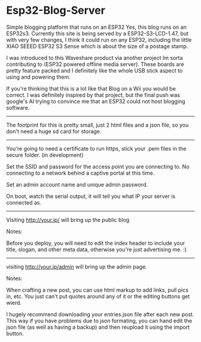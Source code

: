 # Esp32-Blog-Server
Simple blogging platform that runs on an ESP32
Yes, this blog runs on an ESP32s3. Currently this site is being served by a ESP32-S3-LCD-1.47, but with very few changes, I think it could run on any ESP32, including the little XIAO SEEED ESP32 S3 Sense which is about the size of a postage stamp. 

I was introduced to this Waveshare product via another project Im sorta contributing to (ESP32 powered offline media server). These boards are pretty feature packed and I definitely like the whole USB stick aspect to using and powering them.

If you're thinking that this is a lot like that Blog on a Wii you would be correct. I was definitely inspired by that project, but the final push was google's AI trying to convince me that an ESP32 could not host blogging software. 

-----------------

The footprint for this is pretty small, just 2 html files and a json file, so you don't need a huge sd card for storage. 

-----------------

You're going to need a certificate to run https, stick your .pem files in the secure folder. (in development)

Set the SSID and password for the access point you are connecting to. No connecting to a network behind a captive portal at this time.

Set an admin account name and unique admin password. 

On boot, watch the serial output, it will tell you what IP your server is connected as. 

------------------

Visiting http://your.ip/ will bring up the public blog

Notes:

Before you deploy, you will need to edit the index header to include your title, slogan, and other meta data, otherwise you're just advertising me. :)

----------------------

visiting http://your.ip/admin will bring up the admin page. 

Notes:

When crafting a new post, you can use html markup to add links, pull pics in, etc. You just can't put quotes around any of it or the editing buttons get wierd. 

I hugely recommend downloading your entries.json file after each new post. This way if you have problems due to json formating, you can hand edit the json file (as well as having a backup) and then reupload it using the import button.





